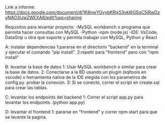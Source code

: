 Link a informe: https://docs.google.com/document/d/1K6nwYGvybKRjx53ykI6GSgC5jRwDzvNAO3IJwZWEXA8/edit?usp=sharing

Requisitos para levantar proyecto:
-MySQL workbench o programa que permita hacer consultas con MySQL
-Python
-npm (node.js)
-IDE: VsCode, DataGrip u otra que soporte y permita trabajar con MySQL, Python y React

A: instalar dependencias
    1:pararse en el directorio "backend" en la terminal y ejecutar el comando "pip install". 
    2:repetir para "frontend" pero con "npm install"

B: levantar la base de datos
    1: Usar MySQL workbench o similar para crear la base de datos.
    2: Conectarse a la BD usando un plugin (sqltools en vscode) o herramienta nativa de la IDE elegida con los parametros de config.py. probar la conexión.
    3: Si se conectó, correr el script en create.sql para crear las tablas.

C: levantar los endpoints del backend
    1: Correr el script app.py para levantar los endpoints. (python app.py)

D: levantar el frontend
    1: pararse en "frontend" y correr npm start para que se levante la pagina.
